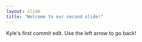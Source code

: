 ```yaml
---
layout: slide
title: "Welcome to our second slide!"
---
```

Kyle's first commit edit.
Use the left arrow to go back!
